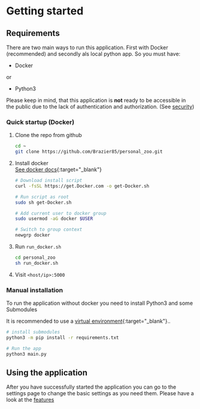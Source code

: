 # Getting started

## Requirements
 
There are two main ways to run this application. First with Docker (recommended) and secondly als local python app. So you must have:

 - Docker 

or

- Python3

Please keep in mind, that this application is **not** ready to be accessible in the public due to the lack of authentication and authorization. (See [security](/security))

### Quick startup (Docker)

1. Clone the repo from github
    ``` bash
    cd ~
    git clone https://github.com/Brazier85/personal_zoo.git
    ```
2. Install docker<br>
    [See docker docs](https://docs.docker.com/get-docker/){:target="_blank"}
    ```bash
    # Download install script
    curl -fsSL https://get.Docker.com -o get-Docker.sh

    # Run script as root
    sudo sh get-Docker.sh

    # Add current user to docker group
    sudo usermod -aG docker $USER

    # Switch to group context
    newgrp docker
    ```
3. Run `run_docker.sh`
    ``` bash
    cd personal_zoo
    sh run_docker.sh
    ```
4. Visit `<host/ip>:5000`

### Manual installation
To run the application without docker you need to install Python3 and some Submodules

It is recommended to use a [virtual environment](https://docs.python.org/3/library/venv.html){:target="_blank"}..

``` bash
# install submodules
python3 -m pip install -r requirements.txt

# Run the app
python3 main.py
```

## Using the application

After you have successfully started the application you can go to the settings page to change the basic settings as you need them. Please have a look at the [features](/features/overview)